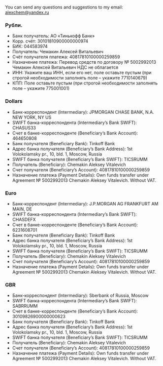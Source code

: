 You can send any questions and suggestions to my email:
alexchem@yandex.ru

### Рубли.

* Банк получатель:	АО «Тинькофф Банк»
* Корр. счёт:	30101810900000000974
* БИК:	044583974
* Получатель:	Чемакин Алексей Витальевич
* Счёт получателя платежа:	40817810100000259859
* Назначение платежа:	Перевод средств по договору № 5002992013 Чемакин Алексей Витальевич НДС не облагается
* ИНН:	Укажите ваш ИНН, если его нет, поле оставьте пустым (при строгой необходимости заполнять поле – укажите 7710140679)
* КПП:	Поле оставьте пустым (при строгой необходимости заполнять поле – укажите 775001001)

### Dollars

* Банк-корреспондент (Intermediary):	JPMORGAN CHASE BANK, N.A. NEW YORK, NY US
* SWIFT банка-корреспондента (Intermediary’s Bank SWIFT):	CHASUS33
* Счет в банке-корреспонденте (Beneficiary’s Bank Account):	464650808
* Банк получателя (Beneficiary Bank):	Tinkoff Bank
* Адрес банка получателя (Beneficiary’s Bank Address):	1st Volokolamsky pr., 10, bld. 1, Moscow, Russia
* SWIFT банка получателя (Beneficiary’s Bank SWIFT):	TICSRUMM
* Получатель (Beneficiary):	Chemakin Aleksey Vitalevich
* Счет получателя (Beneficiary’s Account):	40817810100000259859
* Назначение платежа (Payment Details):	Own funds transfer under Agreement № 5002992013 Chemakin Aleksey Vitalevich. Without VAT.

### Euro

* Банк-корреспондент (Intermediary):	J.P.MORGAN AG FRANKFURT AM MAIN, DE
* SWIFT банка-корреспондента (Intermediary’s Bank SWIFT):	CHASDEFX
* Счет в банке-корреспонденте (Beneficiary’s Bank Account):	6231608701
* Банк получателя (Beneficiary Bank):	Tinkoff Bank
* Адрес банка получателя (Beneficiary’s Bank Address):	1st Volokolamsky pr., 10, bld. 1, Moscow, Russia
* SWIFT банка получателя (Beneficiary’s Bank SWIFT):	TICSRUMM
* Получатель (Beneficiary):	Chemakin Aleksey Vitalevich
* Счет получателя (Beneficiary’s Account):	40817810100000259859
* Назначение платежа (Payment Details):	Own funds transfer under Agreement № 5002992013 Chemakin Aleksey Vitalevich. Without VAT.

### GBR

* Банк-корреспондент (Intermediary):	Sberbank of Russia, Moscow
* SWIFT банка-корреспондента (Intermediary’s Bank SWIFT):	SABRRUMM
* Счет в банке-корреспонденте (Beneficiary’s Bank Account):	30109826900000000623
* Банк получателя (Beneficiary Bank):	Tinkoff Bank
* Адрес банка получателя (Beneficiary’s Bank Address):	1st Volokolamsky pr., 10, bld. 1, Moscow, Russia
* SWIFT банка получателя (Beneficiary’s Bank SWIFT):	TICSRUMM
* Получатель (Beneficiary):	Chemakin Aleksey Vitalevich
* Счет получателя (Beneficiary’s Account):	40817810100000259859
* Назначение платежа (Payment Details):	Own funds transfer under Agreement № 5002992013 Chemakin Aleksey Vitalevich. Without VAT.
